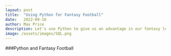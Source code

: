 ```yaml
---
layout: post
title:  "Using Python for Fantasy Football"
date:   2022-09-16
author: Max Price
description: Let's use Python to give us an advantage in our fantasy leagues!
image: /assets/images/SQL.png
---
```


###Python and Fantasy Football

